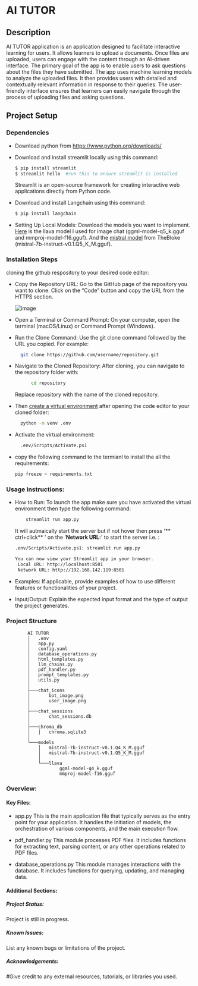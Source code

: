 # AI TUTOR

## Description
AI TUTOR application is an application designed to facilitate interactive learning for users. It allows learners to upload a documents. Once files are uploaded, users can engage with the content through an AI-driven interface. The primary goal of the app is to enable users to ask questions about the files they have submitted. The app uses machine learning models to analyze the uploaded files. It then provides users with detailed and contextually relevant information in response to their queries. The user-friendly interface ensures that learners can easily navigate through the process of uploading files and asking questions.

## Project Setup
### Dependencies
- Download python from https://www.python.org/downloads/
- Download and install streamlit locally using this command:
    ```sh
    $ pip install streamlit
    $ streamlit hello  #run this to ensure streamlit is installed
    ```
    Streamlit is an open-source framework for creating interactive web applications directly from Python code.
    
- Download and install Langchain using this command:
    ```sh
    $ pip install langchain
    ```
- Setting Up Local Models: Download the models you want to implement. [Here](https://huggingface.co/mys/ggml_llava-v1.5-7b/tree/main) is the llava model I used for image chat (ggml-model-q5_k.gguf and mmproj-model-f16.gguf). And the [mistral model](https://huggingface.co/TheBloke/Mistral-7B-Instruct-v0.1-GGUF) from TheBloke (mistral-7b-instruct-v0.1.Q5_K_M.gguf). 


### Installation Steps
cloning the github respository to your desired code editor:
  
   - Copy the Repository URL:
    Go to the GitHub page of the repository you want to clone. Click on the “Code” button and copy the URL from the HTTPS section.

      ![image](https://github.com/TimothyMuigai/ICS-3-project/assets/143069621/9ba82a0c-9bba-44c4-8b05-2396c81a278c)

   - Open a Terminal or Command Prompt:
    On your computer, open the terminal (macOS/Linux) or Command Prompt (Windows).
    
  - Run the Clone Command:
    Use the git clone command followed by the URL you copied. For example:
     ```sh
       git clone https://github.com/username/repository.git
      ```
   - Navigate to the Cloned Repository:
    After cloning, you can navigate to the repository folder with:
        ```sh
              cd repository 
        ```
        Replace repository with the name of the cloned repository.

   - Then [create a virtual environment](https://python.land/virtual-environments/virtualenv#google_vignette) after opening the code editor to your cloned folder:
        ```sh
          python -m venv .env  
        ```
   - Activate the virtual environment:
        ```sh
          .env/Scripts/Activate.ps1   
        ```
   - copy the following command to the termianl to install the all the requirements: 

        ```sh
        pip freeze > requirements.txt
        ```
### Usage Instructions:
- How to Run: 
        To launch the app make sure you have activated the virtual environment then type the following command:
    ```sh
        streamlit run app.py
    ```
    It will autmaically start the server but if not hover then press '** ctrl+click** ' on the '**Network URL:**' to start the server i.e. :
     ```sh
    .env/Scripts/Activate.ps1: streamlit run app.py 
    
    You can now view your Streamlit app in your browser.
      Local URL: http://localhost:8501
      Network URL: http://192.168.142.119:8501
  ```
- Examples: 
        If applicable, provide examples of how to use different features or functionalities of your project.

- Input/Output: 
        Explain the expected input format and the type of output the project generates.
  
### Project Structure
```
        AI TUTOR
        │   .env
        │   app.py
        │   config.yaml
        │   database_operations.py
        │   html_templates.py
        │   llm_chains.py
        │   pdf_handler.py
        │   prompt_templates.py
        │   utils.py
        │
        ├───chat_icons
        │       bot_image.png
        │       user_image.png
        │
        ├───chat_sessions
        │       chat_sessions.db
        │
        ├───chroma_db
        │   │   chroma.sqlite3
        │
        └───models
            │   mistral-7b-instruct-v0.1.Q4_K_M.gguf
            │   mistral-7b-instruct-v0.1.Q5_K_M.gguf
            │
            └───llava
                    ggml-model-q4_k.gguf
                    mmproj-model-f16.gguf
```
### Overview: 

#### Key Files: 
- app.py
    This is the main application file that typically serves as the entry point for your application. It handles the initiation of models, the orchestration of various components, and the main execution flow.

- pdf_handler.py 
    This module processes PDF files. It includes functions for extracting text, parsing content, or any other operations related to PDF files.

- database_operations.py
    This module manages interactions with the database. It includes functions for querying, updating, and managing data.

#### Additional Sections:

##### Project Status: 
Project is still in progress.
##### Known Issues: 
List any known bugs or limitations of the project.
##### Acknowledgements: 
#Give credit to any external resources, tutorials, or libraries you used.
